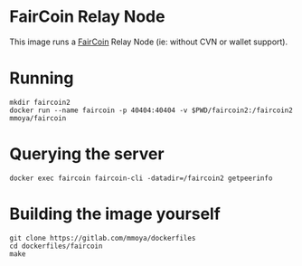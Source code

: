 # FairCoin Relay Node

This image runs a [FairCoin][1] Relay Node (ie: without CVN or wallet support).

# Running

```shell
mkdir faircoin2
docker run --name faircoin -p 40404:40404 -v $PWD/faircoin2:/faircoin2 mmoya/faircoin
```

# Querying the server

```shell
docker exec faircoin faircoin-cli -datadir=/faircoin2 getpeerinfo
```

# Building the image yourself

```shell
git clone https://gitlab.com/mmoya/dockerfiles
cd dockerfiles/faircoin
make
```

[1]: https://chain.fair-coin.org/download/FairCoin2-white-paper-V1.1.pdf
